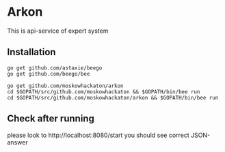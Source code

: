 # Arkon

This is api-service of expert system

## Installation

    go get github.com/astaxie/beego
    go get github.com/beego/bee

    go get github.com/moskowhackaton/arkon
    cd $GOPATH/src/github.com/moskowhackaton && $GOPATH/bin/bee run
    cd $GOPATH/src/github.com/moskowhackaton/arkon && $GOPATH/bin/bee run

## Check after running

please look to http://localhost:8080/start
you should see correct JSON-answer
